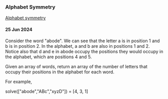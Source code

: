 ### Alphabet Symmetry
[Alphabet symmetry](https://www.codewars.com/kata/59d9ff9f7905dfeed50000b0/train/java)

#### 25 Jun 2024

Consider the word "abode". We can see that the letter a is in position 1 and b is in position 2. 
In the alphabet, a and b are also in positions 1 and 2. Notice also that d and e in abode occupy the positions they would occupy in the alphabet, which are positions 4 and 5.

Given an array of words, return an array of the number of letters that occupy their positions in the alphabet for each word.

For example,

solve(["abode","ABc","xyzD"]) = [4, 3, 1]


